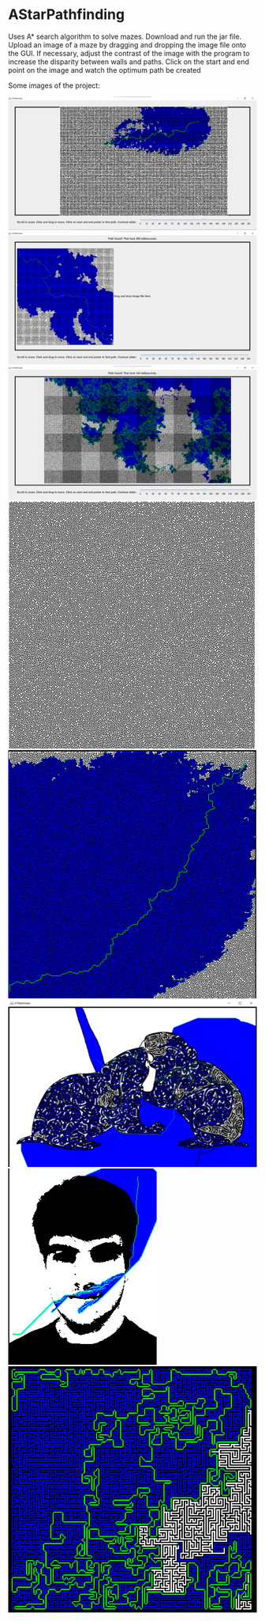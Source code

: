 # AStarPathfinding
Uses A* search algorithm to solve mazes. Download and run the jar file. Upload an image of a maze by dragging and dropping the image file onto the GUI. If necessary, adjust the contrast of the image with the program to increase the disparity between walls and paths. Click on the start and end point on the image and watch the optimum path be created


Some images of the project:

![alt text](https://github.com/Jonathon-A/AStarPathfinding/blob/main/Images/GUI.png)
![alt text](https://github.com/Jonathon-A/AStarPathfinding/blob/main/Images/BiggerMaze.png)
![alt text](https://github.com/Jonathon-A/AStarPathfinding/blob/main/Images/BiggestMaze.png)
![alt text](https://github.com/Jonathon-A/AStarPathfinding/blob/main/Images/BigMaze.png)
![alt text](https://github.com/Jonathon-A/AStarPathfinding/blob/main/Images/BigMazeSolved.png)
![alt text](https://github.com/Jonathon-A/AStarPathfinding/blob/main/Images/RatMazeSolved.png)
![alt text](https://github.com/Jonathon-A/AStarPathfinding/blob/main/Images/JonMaze.png)
![alt text](https://github.com/Jonathon-A/AStarPathfinding/blob/main/Images/HardMaze.png)

